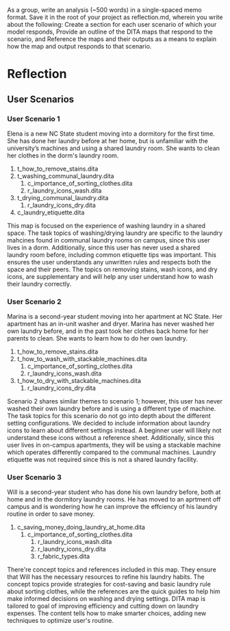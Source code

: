  As a group, write an analysis (~500 words) in a single-spaced memo format. Save it in the root of your project as reflection.md, wherein you write about the following:
Create a section for each user scenario of which your model responds,
Provide an outline of the DITA maps that respond to the scenario, and
Reference the maps and their outputs as a means to explain how the map and output responds to that scenario.
# Reflection
## User Scenarios
### User Scenario 1
Elena is a new NC State student moving into a dormitory for the first time. She has done her laundry before at her home, but is unfamiliar with the university’s machines and using a shared laundry room. She wants to clean her clothes in the dorm's laundry room.

1. t_how_to_remove_stains.dita
2. t_washing_communal_laundry.dita
   1. c_importance_of_sorting_clothes.dita
   2. r_laundry_icons_wash.dita
3. t_drying_communal_laundry.dita
   1. r_laundry_icons_dry.dita
4. c_laundry_etiquette.dita

This map is focused on the experience of washing laundry in a shared space. The task topics of washing/drying laundry are specific to the laundry mahcines found in communal laundry rooms on campus, since this user lives in a dorm. Additionally, since this user has never used a shared laundry room before, including common etiquette tips was important. This ensures the user understands any unwritten rules and respects both the space and their peers. The topics on removing stains, wash icons, and dry icons, are supplementary and will help any user understand how to wash their laundry correctly.

### User Scenario 2

Marina is a second-year student moving into her apartment at NC State. Her apartment has an in-unit washer and dryer. Marina has never washed her own laundry before, and in the past took her clothes back home for her parents to clean. She wants to learn how to do her own laundry.

1. t_how_to_remove_stains.dita
2. t_how_to_wash_with_stackable_machines.dita
   1. c_importance_of_sorting_clothes.dita
   2. r_laundry_icons_wash.dita
3. t_how_to_dry_with_stackable_machines.dita
   1. r_laundry_icons_dry.dita

Scenario 2 shares similar themes to scenario 1; however, this user has never washed their own laundry before and is using a different type of machine. The task topics for this scenario do not go into depth about the different setting configurations. We decided to include information about laundry icons to learn about different settings instead. A beginner user will likely not understand these icons without a reference sheet. Additionally, since this user lives in on-campus apartments, they will be using a stackable machine which operates differently compared to the communal machines. Laundry etiquette was not required since this is not a shared laundry facility. 

### User Scenario 3

Will is a second-year student who has done his own laundry before, both at home and in the dormitory laundry rooms. He has moved to an aprtment off campus and is wondering how he can improve the effciency of his laundry routine in order to save money.

1. c_saving_money_doing_laundry_at_home.dita
   1. c_importance_of_sorting_clothes.dita
      1. r_laundry_icons_wash.dita
      2. r_laundry_icons_dry.dita
      3. r_fabric_types.dita

There're concept topics and references included in this map. They ensure that Will has the necessary resources to refine his laundry habits. The concept topics provide strategies for cost-saving and basic laundry rule about sorting clothes, while the references are the quick guides to help him make informed decisions on washing and drying settings. DITA map is tailored to goal of improving efficiency and cutting down on laundry expenses. The content tells how to make smarter choices, adding new techniques to optimize user's routine.